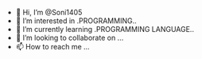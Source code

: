 - 👋 Hi, I’m @Soni1405
- 👀 I’m interested in .PROGRAMMING..
- 🌱 I’m currently learning .PROGRAMMING LANGUAGE..
- 💞️ I’m looking to collaborate on ...
- 📫 How to reach me ...

<!---
Soni1405/Soni1405 is a ✨ special ✨ repository because its `README.md` (this file) appears on your GitHub profile.
You can click the Preview link to take a look at your changes.
--->
